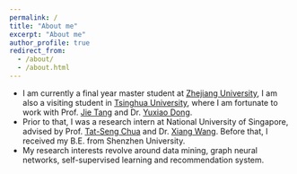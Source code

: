 ```yaml
---
permalink: /
title: "About me"
excerpt: "About me"
author_profile: true
redirect_from: 
  - /about/
  - /about.html
---
```


* I am currently a final year master student at [Zhejiang University](<https://www.zju.edu.cn/english/>), I am also a visiting student in [Tsinghua University](https://www.tsinghua.edu.cn/en/index.htm), where I am fortunate to work with Prof. [Jie Tang](http://keg.cs.tsinghua.edu.cn/jietang/) and Dr. [Yuxiao Dong](https://ericdongyx.github.io/).
* Prior to that, I was a research intern at National University of Singapore, advised by Prof. [Tat-Seng Chua](https://www.chuatatseng.com/) and Dr. [Xiang Wang](https://xiangwang1223.github.io/). Before that, I received my B.E. from Shenzhen University. 
* My research interests revolve around data mining, graph neural networks, self-supervised learning and recommendation system.

